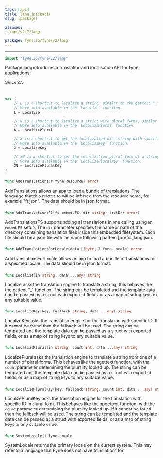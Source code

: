 ```yaml
---
tags: [api]
title: lang (package)
slug: (package)

aliases:
- /api/v2.7/lang

package: fyne.io/fyne/v2/lang
---
```



---
```go
import "fyne.io/fyne/v2/lang"
```

Package lang introduces a translation and localisation API for Fyne applications

Since 2.5

#

```go
var (
	// L is a shortcut to localize a string, similar to the gettext "_" function.
	// More info available on the `Localize` function.
	L = Localize

	// N is a shortcut to localize a string with plural forms, similar to the ngettext function.
	// More info available on the `LocalizePlural` function.
	N = LocalizePlural

	// X is a shortcut to get the localization of a string with specified key, similar to pgettext.
	// More info available on the `LocalizeKey` function.
	X = LocalizeKey

	// XN is a shortcut to get the localization plural form of a string with specified key, similar to npgettext.
	// More info available on the `LocalizePluralKey` function.
	XN = LocalizePluralKey
)
```

###

```go
func AddTranslations(r fyne.Resource) error
```
AddTranslations allows an app to load a bundle of translations. The language that this relates to will be inferred from the resource name, for example "fr.json". The data should be in json format.

###

```go
func AddTranslationsFS(fs embed.FS, dir string) (retErr error)
```
AddTranslationsFS supports adding all translations in one calling using an `embed.FS` setup. The `dir` parameter specifies the name or path of the directory containing translation files inside this embedded filesystem. Each file should be a json file with the name following pattern [prefix.]lang.json.

###

```go
func AddTranslationsForLocale(data []byte, l fyne.Locale) error
```
AddTranslationsForLocale allows an app to load a bundle of translations for a specified locale. The data should be in json format.

###

```go
func Localize(in string, data ...any) string
```
Localize asks the translation engine to translate a string, this behaves like the gettext "_" function. The string can be templated and the template data can be passed as a struct with exported fields, or as a map of string keys to any suitable value.

###

```go
func LocalizeKey(key, fallback string, data ...any) string
```
LocalizeKey asks the translation engine for the translation with specific ID. If it cannot be found then the fallback will be used. The string can be templated and the template data can be passed as a struct with exported fields, or as a map of string keys to any suitable value.

###

```go
func LocalizePlural(in string, count int, data ...any) string
```
LocalizePlural asks the translation engine to translate a string from one of a number of plural forms. This behaves like the ngettext function, with the `count` parameter determining the plurality looked up. The string can be templated and the template data can be passed as a struct with exported fields, or as a map of string keys to any suitable value.

###

```go
func LocalizePluralKey(key, fallback string, count int, data ...any) string
```
LocalizePluralKey asks the translation engine for the translation with specific ID in plural form. This behaves like the npgettext function, with the `count` parameter determining the plurality looked up. If it cannot be found then the fallback will be used. The string can be templated and the template data can be passed as a struct with exported fields, or as a map of string keys to any suitable value.

###

```go
func SystemLocale() fyne.Locale
```
SystemLocale returns the primary locale on the current system. This may refer to a language that Fyne does not have translations for.

###
